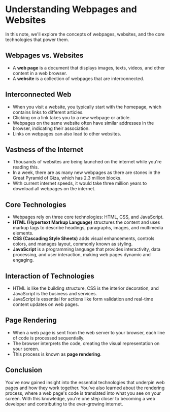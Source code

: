 # Understanding Webpages and Websites

In this note, we'll explore the concepts of webpages, websites, and the core technologies that power them.

## Webpages vs. Websites

- A **web page** is a document that displays images, texts, videos, and other content in a web browser.
- A **website** is a collection of webpages that are interconnected.

## Interconnected Web

- When you visit a website, you typically start with the homepage, which contains links to different articles.
- Clicking on a link takes you to a new webpage or article.
- Webpages on the same website often have similar addresses in the browser, indicating their association.
- Links on webpages can also lead to other websites.

## Vastness of the Internet

- Thousands of websites are being launched on the internet while you're reading this.
- In a week, there are as many new webpages as there are stones in the Great Pyramid of Giza, which has 2.3 million blocks.
- With current internet speeds, it would take three million years to download all webpages on the internet.

## Core Technologies

- Webpages rely on three core technologies: HTML, CSS, and JavaScript.
- **HTML (Hypertext Markup Language)** structures the content and uses markup tags to describe headings, paragraphs, images, and multimedia elements.
- **CSS (Cascading Style Sheets)** adds visual enhancements, controls colors, and manages layout, commonly known as styling.
- **JavaScript** is a programming language that provides interactivity, data processing, and user interaction, making web pages dynamic and engaging.

## Interaction of Technologies

- HTML is like the building structure, CSS is the interior decoration, and JavaScript is the business and services.
- JavaScript is essential for actions like form validation and real-time content updates on web pages.

## Page Rendering

- When a web page is sent from the web server to your browser, each line of code is processed sequentially.
- The browser interprets the code, creating the visual representation on your screen.
- This process is known as **page rendering**.

## Conclusion

You've now gained insight into the essential technologies that underpin web pages and how they work together. You've also learned about the rendering process, where a web page's code is translated into what you see on your screen. With this knowledge, you're one step closer to becoming a web developer and contributing to the ever-growing internet.
